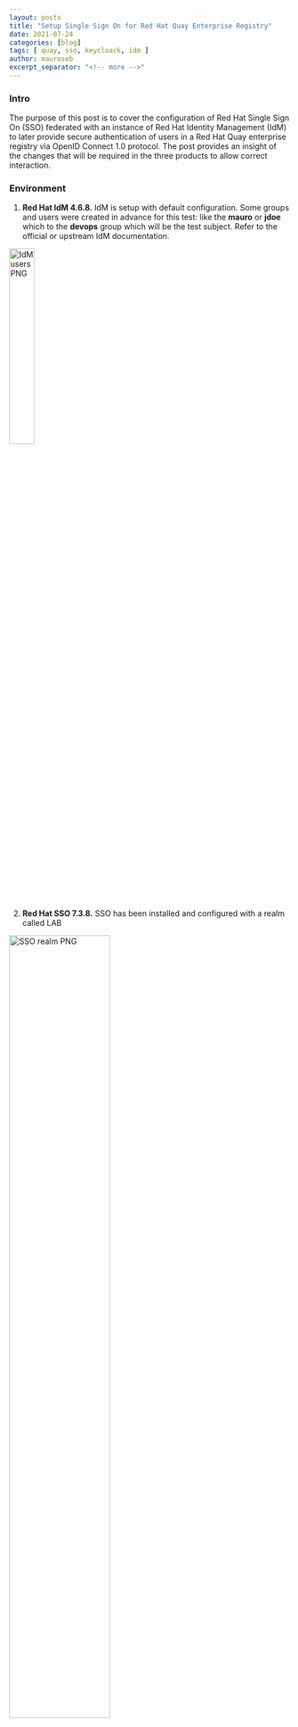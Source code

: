 ```yaml
---
layout: posts
title: "Setup Single Sign On for Red Hat Quay Enterprise Registry"
date: 2021-07-24
categories: [blog]
tags: [ quay, sso, keycloack, idm ]
author: mauroseb
excerpt_separator: "<!-- more -->"
---
```

### Intro

The purpose of this post is to cover the configuration of Red Hat Single Sign On (SSO) federated with an instance of Red Hat Identity Management (IdM) to later provide secure authentication of users in a Red Hat Quay enterprise registry via OpenID Connect 1.0 protocol. The post provides an insight of the changes that will be required in the three products to allow correct interaction.
<!-- more -->


### Environment

 1. **Red Hat IdM 4.6.8.** IdM is setup with default configuration. Some groups and users were created in advance for this test: like the **mauro** or **jdoe** which to the **devops** group which will be the test subject. Refer to the official or upstream IdM documentation. <br/>

  <img src="/images/quay-sso-idm_users.png" alt="IdM users PNG" style="width:30%;"/>

 2. **Red Hat SSO 7.3.8.** SSO has been installed and configured with a realm called LAB <br/>

  <img src="/images/quay-sso-sso_realm.png" alt="SSO realm PNG" style="width:60%;"/>

   - In addition the following configuration has been set to source federated users from IdM. The account **uid=rhsso,cn=sysaccounts,cn=etc,dc=lab,dc=local** is used as BindDN. <br/>
  <img src="/images/quay-sso-sso_federation.png" alt="SSO federation PNG" style="width:60%;"/>

   - The provider settings are displayed in the next image <br/>
  <img src="/images/quay-sso-sso_federation_provider.png" alt="SSO federation provider PNG" style="width:60%;"/>

   - I have created an LDAP mapper configuration to map groups in iDM to groups in SSO. <br/>
  <img src="/images/quay-sso-sso_ldapmapper.png" alt="SSO LDAP mapper PNG" style="width:60%;"/>


 3. **Quay 3.3.5.** Is already installed using the _Basic_ method[^1] (as this is a LAB) which is just using plain containers. There are other alternatives like using an HA deployment, or on OpenShift 4 using the Quay Operator directly if you have OpenShift 4 running. Then I configured it to use the certificates signed by IdM CA to serve user traffic. Quay setup steps may slightly differ from one install method to other but in the end in all cases it will wind up to setup the Quay config.yaml file.


### Procedure

#### Red Hat Single Sign On Setup

To begin with, I will setup Single Sign On for Quay using ice-sso-01.lab.local server as the authentication source. This is achieved by using the OpenID Connect protocol.
OpenIDC 1.0 is an authentication protocol that is built upon OAuth 2.0 protocol (ment for authorization) [^2].

 1. Log in to SSO with LAB realm admin privileges

 2. Create a new OpenID Connect client for Quay. Make sure we are in the right realm LAB, and then in the Clients menu and click Create. <br/>

<img src="/images/quay-sso-sso_quayclient-1.png" alt="SSO quay client 1 PNG" style="width:75%;"/>

 3. Once in the Add Client menu, add quay-enterprise as the Client ID and openid-connect as Client Protocol. Then click Save. <br/>

<img src="/images/quay-sso-sso_quayclient-2.png" alt="SSO quay client 2 PNG" style="width:75%;"/>

 4. That will open the Settings tab. Fill in the fields as follows: <br/>
   a. It is mandatory to set Access Type as confidential. Confidential access type is for server-side clients that need to perform a browser login and require a client secret when they turn an access code into an access token. <br/>
   b. It is also mandatory to set _Valid Redirect URL_ as the Quay’s SSO callback webhook which in my case will be: **https://ice-quay-01.lab.local/oauth2/redhatsso/callback**. Then click Save. <br/>

<img src="/images/quay-sso-sso_quayclient-3.png" alt="SSO quay client 3 PNG" style="width:75%;"/>


#### Red Hat Quay Setup

Now we need to setup Quay to use Red Hat SSO as external authentication.

 1. Start Quay in config mode and log in. For that I am going to start the Quay container in config mode and access the portal at **https://ice-quay-01.lab.local:8443/**. The user as usual is _quayuser_ and the password the one passed to the quay container.

 2. Click on _Modify existing configuration_ <br/>
  <img src="/images/quay-sso-quay_oidc-1.png" alt="SSO quay OIDC 1 PNG" style="width:50%;"/>

 3. Upload the current config tarball to open the _Config_ menu

 4. In _External Configuration_ section hit _Add OIDC Provider_ button. <br/>
  <img src="/images/quay-sso-quay_oidc-2.png" alt="SSO quay OIDC 2 PNG" style="width:50%;"/>

 5. Enter **redhatsso** as the provider name and hit _OK_. <br/>
  <img src="/images/quay-sso-quay_oidc-3.png" alt="SSO quay OIDC 3 PNG" style="width:50%;"/>

 6. Fill in the configuration for the SSO client Quay we created in the previous section. <br/>
   a. _OIDC Server_ will be the SSO FQDN + '/auth/realms/<REALM NAME>' (where <REALM NAME> is LAB). <br/>
   b. _Client ID_ should be the name we created in SSO: **quay-enterprise** <br/>
   c. The _Client Secret_ should be copied from SSO. Within the **quay-enterprise** client menu, _Credentials_ tab, check the _Secret_ field. <br/>
      <img src="/images/quay-sso-quay_oidc-4.png" alt="SSO quay OIDC 4 PNG" style="width:50%;"/> <br/>
   d. Fill in _Service Name_. <br/>
   e. For _Login Scopes_ type **openid** and then hit _Add_. <br/>
   f. Check the _Callback URLs_ are as expected by SSO. <br/>
   g. In the section _Access Settings_ toggle _Enable Open User Creation_ to allow federated users creation. <br/>
   h. Leave _Internal Authentication_ with the default _Local Database_, which will ask the users to create a local password for pushing/pulling content after the first login. <br/>
   i. Finally hit _Save Configuration Changes_. <br/>
      <img src="/images/quay-sso-quay_oidc-5.png" alt="SSO quay OIDC 5 PNG" style="width:50%;"/>

  **NOTE:** At this point I received a TLS error due to Red Hat SSO using self-signed certs. <br/>
      <img src="/images/quay-sso-quay_oidc-6.png" alt="SSO quay OIDC 6 PNG" style="width:50%;"/>

  See Appendix 1 to see how to setup Red Hat SSO with custom certificates issued and signed by Red Hat IdM so Quay can trust them. After this fix we can observe that if we try to save Quay configuration again it now succeeds. <br/>
      <img src="/images/quay-sso-quay_oidc-7.png" alt="SSO quay OIDC 7 PNG" style="width:50%;"/>

{:start="7"}
 7. Download the new configuration as **quay-config.tar.gz**, stop the quay container in config mode, and upload the tarball to Quay’s config volume [2]. Finally start the container in normal mode.

{% highlight console %}
[root@ice-quay-01 config]# pwd
/var/lib/quay/config
[root@ice-quay-01 config]# tar xvf quay-config.tar.gz
ssl.cert
ssl.key
config.yaml
extra_ca_certs/
extra_ca_certs/ipa-ca.crt
[root@ice-quay-01 config]# podman run -d \
>   --restart=always \
>   --name quay \
>   --sysctl net.core.somaxconn=4096 \
>   --privileged=true \
>   --publish 80:8080 \
>   --publish 443:8443 \
>   -v /var/lib/quay/config:/conf/stack:Z \
>   -v /var/lib/quay/storage:/datastorage:Z \
>   quay.io/redhat/quay:v3.3.1
3c0ce6b6beb3c2ef92cc4e35cba2f2e6e0454fcea3c9e82b8b013b50bfb46926
{% endhighlight %}

 8. Now at the Quay login page observe the LAB SSO backend being displayed.<br/>
  <img src="/images/quay-sso-quay_oidc-8.png" alt="SSO quay OIDC 8 PNG" style="width:30%;"/>

 9. Once we click on it we are immediately redirected to our Red Hat SSO instance to login.<br/>
  <img src="/images/quay-sso-quay_oidc-9.png" alt="SSO quay OIDC 9 PNG" style="width:30%;"/>

 10. After authentication succeeds, the callback to Quay is correctly invoked and upon first login the new user creation needs to be confirmed within Quay.<br/>
  <img src="/images/quay-sso-quay_oidc-10.png" alt="SSO quay OIDC 10 PNG" style="width:50%;"/>

 11. When user is confirmed the user is finally in.<br/>
  <img src="/images/quay-sso-quay_oidc-11.png" alt="SSO quay OIDC 11 PNG" style="width:50%;"/>


### Appendix 1 - Setup custom certificates for Red Hat SSO

 1. Create a JKS keystore for **jboss** user. For IdM is very important to pick the right DN otherwise it will not accept the CSR.

{% highlight console %}
[root@ice-sso-01 ~]# su - jboss -s /bin/bash
[jboss@ice-sso-01 ~]$ keytool -genkey -alias ice-sso-01.lab.local -dname "CN=ice-sso-01.lab.local,O=LAB.LOCAL" -keyalg RSA -keystore ~jboss/ice-sso-01.jks -keysize 2048
Enter keystore password:  
Re-enter new password: 
Enter key password for <ice-sso-01.lab.local>
	(RETURN if same as keystore password):  

Warning:
The JKS keystore uses a proprietary format. It is recommended to migrate to PKCS12 which is an industry standard format using "keytool -importkeystore -srckeystore /opt/rh/rh-sso7/root/usr/share/keycloak/ice-sso-01.jks -destkeystore /opt/rh/rh-sso7/root/usr/share/keycloak/ice-sso-01.jks -deststoretype pkcs12".

[jboss@ice-sso-01 ~]$ keytool -certreq -alias ice-sso-01.lab.local -keystore ice-sso-01.jks > /tmp/ice-sso-01.csr
Enter keystore password:  redhat

Warning:
The JKS keystore uses a proprietary format. It is recommended to migrate to PKCS12 which is an industry standard format using "keytool -importkeystore -srckeystore ice-sso-01.jks -destkeystore ice-sso-01.jks -deststoretype pkcs12".

[jboss@ice-sso-01 ~]$ cat /tmp/ice-sso-01.csr
-----BEGIN NEW CERTIFICATE REQUEST-----
MIICqDCCAZACAQAwMzESMBAGA1UEChMJTEFCLkxPQ0FMMR0wGwYDVQQDExRpY2Ut
c3NvLTAxLmxhYi5sb2NhbDCCASIwDQYJKoZIhvcNAQEBBQADggEPADCCAQoCggEB
ALZUj/P7msyL6cfO5RJhetleE1aKQkR+kUVUUKU4WJ5kelk53zut4TQNziik58jE
5G/hTJn1fM5OTwagT7Q0XWJ7/MYtMfA42oKEjsK0vI2T5Agln+12KbsuATfBjlAF
BNs6P65BHwzUT09KMrEKo1RTr7v458jaGu/gaPjyZZDION5YBa4L2JLqBnTWJJLe
phIOUCtL9rEkNfcZWKIjJZbJyw0j+eCnFmceslRmTz+X8otAER3SikTi80X5I4U9
9/vbjhZwpZ2NaYIL8YCYuI6bHDuiyOpHu46rYm62E8ihCVKaoS8CIGj4kZ0tls2m
plUcINYEFqwEBgA1vzJrfikCAwEAAaAwMC4GCSqGSIb3DQEJDjEhMB8wHQYDVR0O
BBYEFBypK+ogKXhbOXfqHGYQ3pMQ9axcMA0GCSqGSIb3DQEBCwUAA4IBAQBEB/sC
s2kVf1IfoaKvWAZmQ0v/CR+NtxiKIbQ7vtqGkfBZoCYrPMhGjmHx3CaXwATbEx5T
e5Lc2wQ4ftmbTvlMH/4sdJZwdAa5qE4AsmHxsTqT2wcV3cVIx66fuZy8g58unorr
fKrp/eCGz6rKAKz1SYnMvF1BC4NDZMmso6TgUCs1vmr1c61nrXs9Tlr51Q6hgiAz
EOgLD6VQvYrel1gXxuIJNxua9wzLUa7IAwDT+gdB/T1pt6pRI4FCickNKrJFraLZ
JN6tlK0lhop2+bJAxWRa9rTngO8FtLH4qTuflAg+nvOXSbEaz/uFWqtgXlLqy8JP
Sst7UkQz6vMwx31E
-----END NEW CERTIFICATE REQUEST-----
{% endhighlight %}

 2. In IdM create a host for ice-sso-01 server, then create a service for SSO, and finally issue a certificate for the principal **sso/ice-sso-01.lab.local@LAB.LOCAL** passing the CSR created in the previous step.

 3. Prior to downloading the signed certificate to configure SSO, we need to add the CA from IdM into our JKS keystore[^3].

{% highlight console %}
[jboss@ice-sso-01 ~]$ ls
bin     ice-sso-01.crt  JBossEULA.txt      LICENSE.txt  themes
docs    ice-sso-01.jks  jboss-modules.jar  modules      version.txt
domain  ipa-ca.crt      License.html       standalone   welcome-content
[jboss@ice-sso-01 ~]$ keytool -import -keystore ice-sso-01.jks -file ipa-ca.crt -alias root
Enter keystore password:  
Owner: CN=Certificate Authority, O=LAB.LOCAL
Issuer: CN=Certificate Authority, O=LAB.LOCAL
Serial number: 1
Valid from: Tue Oct 27 08:38:05 EDT 2020 until: Sat Oct 27 08:38:05 EDT 2040
Certificate fingerprints:
	 MD5:  B6:C9:9B:0A:0A:CF:02:F5:73:83:00:9A:D5:D4:9F:4A
	 SHA1: 8F:3A:AF:14:AC:0E:63:FE:6A:3A:DD:1F:20:8F:A8:F6:9C:EC:E5:D4
	 SHA256: D0:58:C7:C2:10:AE:25:EE:E4:87:6E:43:3E:6B:4B:3C:D8:67:A4:F8:C7:35:84:39:3F:A0:A6:A0:61:17:D4:A7
Signature algorithm name: SHA256withRSA
Subject Public Key Algorithm: 2048-bit RSA key
Version: 3

Extensions: 

#1: ObjectId: 1.3.6.1.5.5.7.1.1 Criticality=false
AuthorityInfoAccess [
  [
   accessMethod: ocsp
   accessLocation: URIName: http://ipa-ca.lab.local/ca/ocsp
]
]

#2: ObjectId: 2.5.29.35 Criticality=false
AuthorityKeyIdentifier [
KeyIdentifier [
0000: 70 2D 23 F1 B1 B8 F0 C5   7E 4A 74 71 0F A1 26 60  p-#......Jtq..&`
0010: 63 92 4F 1E                                        c.O.
]
]

#3: ObjectId: 2.5.29.19 Criticality=true
BasicConstraints:[
  CA:true
  PathLen:2147483647
]

#4: ObjectId: 2.5.29.15 Criticality=true
KeyUsage [
  DigitalSignature
  Non_repudiation
  Key_CertSign
  Crl_Sign
]

#5: ObjectId: 2.5.29.14 Criticality=false
SubjectKeyIdentifier [
KeyIdentifier [
0000: 70 2D 23 F1 B1 B8 F0 C5   7E 4A 74 71 0F A1 26 60  p-#......Jtq..&`
0010: 63 92 4F 1E                                        c.O.
]
]

Trust this certificate? [no]:  yes
Certificate was added to keystore

Warning:
The JKS keystore uses a proprietary format. It is recommended to migrate to PKCS12 which is an industry standard format using "keytool -importkeystore -srckeystore ice-sso-01.jks -destkeystore ice-sso-01.jks -deststoretype pkcs12".

[jboss@ice-sso-01 ~]$ keytool -import -keystore ice-sso-01.jks -file ice-sso-01.crt -alias ice-sso-01.lab.local
Enter keystore password:  
Certificate reply was installed in keystore

Warning:
The JKS keystore uses a proprietary format. It is recommended to migrate to PKCS12 which is an industry standard format using "keytool -importkeystore -srckeystore ice-sso-01.jks -destkeystore ice-sso-01.jks -deststoretype pkcs12".
{% endhighlight %}

 4. Now that the JKS key store is ready add it to the Wildfly configuration. I could specify the full path to it but I preferred to place it in the configuration directory.

{% highlight console %}
[jboss@ice-sso-01 ~]$ mv ice-sso-01.jks standalone/configuration/
[jboss@ice-sso-01 ~]$ ./bin/jboss-cli.sh 
You are disconnected at the moment. Type 'connect' to connect to the server or 'help' for the list of supported commands.
[disconnected /] connect
[standalone@localhost:9990 /] /core-service=management/security-realm=UndertowRealm:add()
{"outcome" => "success"}


[standalone@localhost:9990 /] /core-service=management/security-realm=UndertowRealm/server-identity=ssl:add(keystore-path=ice-sso-01.jks, keystore-relative-to=jboss.server.config.dir, keystore-password=redhat)
{
    "outcome" => "success",
    "response-headers" => {
        "operation-requires-reload" => true,
        "process-state" => "reload-required"
    }
}
[standalone@localhost:9990 /]  /subsystem=undertow/server=default-server/https-listener=https:write-attribute(name=security-realm, value=UndertowRealm)
{
    "outcome" => "success",
    "response-headers" => {
        "operation-requires-reload" => true,
        "process-state" => "reload-required"
    }
}
[standalone@localhost:9990 /] exit
[jboss@ice-sso-01 ~]$ grep -5 UndertowRealm standalone/configuration/
application.keystore          logging.properties            standalone.xml
application-roles.properties  mgmt-groups.properties        standalone_xml_history/
application-users.properties  mgmt-users.properties         
ice-sso-01.jks                standalone-ha.xml             
[jboss@ice-sso-01 ~]$ grep -5 UndertowRealm standalone/configuration/standalone.xml 
                </authentication>
                <authorization>
                    <properties path="application-roles.properties" relative-to="jboss.server.config.dir"/>
                </authorization>
            </security-realm>
            <security-realm name="UndertowRealm">
                <server-identities>
                    <ssl>
                        <keystore path="ice-sso-01.jks" relative-to="jboss.server.config.dir" keystore-password="redhat"/>
                    </ssl>
                </server-identities>
--
        </subsystem>
        <subsystem xmlns="urn:jboss:domain:undertow:7.0" default-server="default-server" default-virtual-host="default-host" default-servlet-container="default" default-security-domain="other">
            <buffer-cache name="default"/>
            <server name="default-server">
                <http-listener name="default" socket-binding="http" redirect-socket="https" enable-http2="true"/>
                <https-listener name="https" socket-binding="https" security-realm="UndertowRealm" enable-http2="true"/>
                <host name="default-host" alias="localhost">
                    <location name="/" handler="welcome-content"/>
                    <http-invoker security-realm="ApplicationRealm"/>
                </host>
            </server>

{% endhighlight %}

 5. Now we can see the connection to the SSO server is secured by a trusted CA.<br/>
  <img src="/images/quay-sso-sso_trusted.png" alt="IdM users PNG" style="width:50%;"/>

### Appendix 2 - Quay config.yaml

{% highlight console %}
ACTION_LOG_ARCHIVE_LOCATION: default
AUTHENTICATION_TYPE: Database
BITTORRENT_FILENAME_PEPPER: ce8f9a0e-377c-4219-be71-5da2bd063a65
BUILDLOGS_REDIS:
  host: 192.168.122.249
  port: 6379
CONTACT_INFO:
- htttp://help.lab.local
- mailto:help@lab.local
- tel:666-666-666
- irc://#quay@freenode
DATABASE_SECRET_KEY: '114574198320227682855976016094317140393082551235599498954476001569940299217225'
DB_URI: mysql+pymysql://quayuser:redhat@192.168.122.249/enterpriseregistrydb
DEFAULT_TAG_EXPIRATION: 2w
DISTRIBUTED_STORAGE_CONFIG:
  default:
  - LocalStorage
  - storage_path: /datastorage/registry
DISTRIBUTED_STORAGE_DEFAULT_LOCATIONS: []
DISTRIBUTED_STORAGE_PREFERENCE:
- default
ENTERPRISE_LOGO_URL: /static/img/RH_Logo_Quay_Black_UX-horizontal.svg
FEATURE_ACI_CONVERSION: false
FEATURE_ACTION_LOG_ROTATION: false
FEATURE_ANONYMOUS_ACCESS: true
FEATURE_APP_REGISTRY: true
FEATURE_APP_SPECIFIC_TOKENS: true
FEATURE_BUILD_SUPPORT: false
FEATURE_CHANGE_TAG_EXPIRATION: true
FEATURE_DIRECT_LOGIN: true
FEATURE_INVITE_ONLY_USER_CREATION: false
FEATURE_MAILING: false
FEATURE_PARTIAL_USER_AUTOCOMPLETE: true
FEATURE_PROXY_STORAGE: true
FEATURE_REPO_MIRROR: true
FEATURE_REQUIRE_ENCRYPTED_BASIC_AUTH: false
FEATURE_REQUIRE_TEAM_INVITE: true
FEATURE_RESTRICTED_V1_PUSH: true
FEATURE_SECURITY_NOTIFICATIONS: true
FEATURE_SECURITY_SCANNER: false
FEATURE_TEAM_SYNCING: false
FEATURE_USERNAME_CONFIRMATION: true
FEATURE_USER_CREATION: true
FEATURE_USER_LOG_ACCESS: true
GITHUB_LOGIN_CONFIG: {}
GITHUB_TRIGGER_CONFIG: {}
GITLAB_TRIGGER_KIND: {}
GPG2_PRIVATE_KEY_FILENAME: signing-private.gpg
GPG2_PUBLIC_KEY_FILENAME: signing-public.gpg
LDAP_EMAIL_ATTR: mail
LDAP_UID_ATTR: uid
LOGS_MODEL: database
LOGS_MODEL_CONFIG: {}
LOG_ARCHIVE_LOCATION: default
MAIL_DEFAULT_SENDER: support@quay.io
MAIL_PORT: 587
MAIL_USE_TLS: true
PREFERRED_URL_SCHEME: https
REDHATSSO_LOGIN_CONFIG:
  CLIENT_ID: quay-enterprise
  CLIENT_SECRET: 799a974a-4053-48e6-8ee6-51fc514e14ff
  LOGIN_SCOPES:
  - openid
  OIDC_SERVER: https://ice-sso-01.lab.local:8443/auth/realms/lab/
  SERVICE_NAME: LAB SSO
REGISTRY_TITLE: Red Hat Quay
REGISTRY_TITLE_SHORT: Red Hat Quay
REPO_MIRROR_SERVER_HOSTNAME: null
REPO_MIRROR_TLS_VERIFY: true
SECRET_KEY: '<NOT REDACTED>'
SECURITY_SCANNER_ENDPOINT: http://192.168.122.252/securitas
SECURITY_SCANNER_ISSUER_NAME: security_scanner
SERVER_HOSTNAME: ice-quay-01.lab.local
SETUP_COMPLETE: true
SIGNING_ENGINE: gpg2
SUPER_USERS:
- admin
TAG_EXPIRATION_OPTIONS:
- 0s
- 1d
- 1w
- 2w
- 4w
TEAM_RESYNC_STALE_TIME: 60m
TESTING: false
USERFILES_LOCATION: default
USERFILES_PATH: userfiles/
USER_EVENTS_REDIS:
  host: 192.168.122.249
  port: 6379
USE_CDN: false
{% endhighlight %}

### References

 [^1]: <https://access.redhat.com/documentation/en-us/red_hat_quay/3.3/html/deploy_red_hat_quay_-_basic>
 [^2]: <https://openid.net/connect/>
 [^3]: <https://www.keycloak.org/docs/latest/server_installation/index.html>
